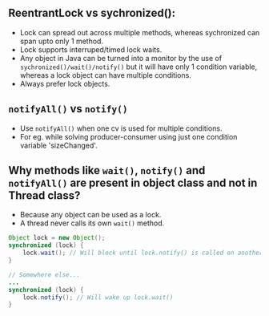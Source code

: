 ## ReentrantLock vs sychronized():
 - Lock can spread out across multiple methods, whereas sychronized can span upto only 1 method.
 - Lock supports interruped/timed lock waits.
 - Any object in Java can be turned into a monitor by the use of `sychronized()/wait()/notify()` but it will have only 1 condition variable, whereas a lock object can have multiple conditions.
 - Always prefer lock objects.

## `notifyAll()` vs `notify()`
- Use `notifyAll()` when one cv is used for multiple conditions.
- For eg. while solving producer-consumer using just one condition variable 'sizeChanged'.

## Why methods like `wait()`, `notify()` and `notifyAll()` are present in object class and not in Thread class?
- Because any object can be used as a lock.
- A thread never calls its own `wait()` method.

```java
Object lock = new Object();
synchronized (lock) {
    lock.wait(); // Will block until lock.notify() is called on another thread.
}

// Somewhere else...
...
synchronized (lock) {
    lock.notify(); // Will wake up lock.wait()
}
```